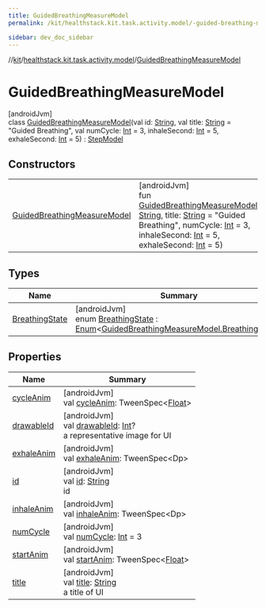 ```yaml
---
title: GuidedBreathingMeasureModel
permalink: /kit/healthstack.kit.task.activity.model/-guided-breathing-measure-model/index.html

sidebar: dev_doc_sidebar
---
```

//[kit](../../../index.html)/[healthstack.kit.task.activity.model](../index.html)/[GuidedBreathingMeasureModel](index.html)



# GuidedBreathingMeasureModel



[androidJvm]\
class [GuidedBreathingMeasureModel](index.html)(val id: [String](https://kotlinlang.org/api/latest/jvm/stdlib/kotlin/-string/index.html), val title: [String](https://kotlinlang.org/api/latest/jvm/stdlib/kotlin/-string/index.html) = &quot;Guided Breathing&quot;, val numCycle: [Int](https://kotlinlang.org/api/latest/jvm/stdlib/kotlin/-int/index.html) = 3, inhaleSecond: [Int](https://kotlinlang.org/api/latest/jvm/stdlib/kotlin/-int/index.html) = 5, exhaleSecond: [Int](https://kotlinlang.org/api/latest/jvm/stdlib/kotlin/-int/index.html) = 5) : [StepModel](../../healthstack.kit.task.base/-step-model/index.html)



## Constructors


| | |
|---|---|
| [GuidedBreathingMeasureModel](-guided-breathing-measure-model.html) | [androidJvm]<br>fun [GuidedBreathingMeasureModel](-guided-breathing-measure-model.html)(id: [String](https://kotlinlang.org/api/latest/jvm/stdlib/kotlin/-string/index.html), title: [String](https://kotlinlang.org/api/latest/jvm/stdlib/kotlin/-string/index.html) = &quot;Guided Breathing&quot;, numCycle: [Int](https://kotlinlang.org/api/latest/jvm/stdlib/kotlin/-int/index.html) = 3, inhaleSecond: [Int](https://kotlinlang.org/api/latest/jvm/stdlib/kotlin/-int/index.html) = 5, exhaleSecond: [Int](https://kotlinlang.org/api/latest/jvm/stdlib/kotlin/-int/index.html) = 5) |


## Types


| Name | Summary |
|---|---|
| [BreathingState](-breathing-state/index.html) | [androidJvm]<br>enum [BreathingState](-breathing-state/index.html) : [Enum](https://kotlinlang.org/api/latest/jvm/stdlib/kotlin/-enum/index.html)&lt;[GuidedBreathingMeasureModel.BreathingState](-breathing-state/index.html)&gt; |


## Properties


| Name | Summary |
|---|---|
| [cycleAnim](cycle-anim.html) | [androidJvm]<br>val [cycleAnim](cycle-anim.html): TweenSpec&lt;[Float](https://kotlinlang.org/api/latest/jvm/stdlib/kotlin/-float/index.html)&gt; |
| [drawableId](../../healthstack.kit.task.base/-step-model/drawable-id.html) | [androidJvm]<br>val [drawableId](../../healthstack.kit.task.base/-step-model/drawable-id.html): [Int](https://kotlinlang.org/api/latest/jvm/stdlib/kotlin/-int/index.html)?<br>a representative image for UI |
| [exhaleAnim](exhale-anim.html) | [androidJvm]<br>val [exhaleAnim](exhale-anim.html): TweenSpec&lt;Dp&gt; |
| [id](../../healthstack.kit.task.base/-step-model/id.html) | [androidJvm]<br>val [id](../../healthstack.kit.task.base/-step-model/id.html): [String](https://kotlinlang.org/api/latest/jvm/stdlib/kotlin/-string/index.html)<br>id |
| [inhaleAnim](inhale-anim.html) | [androidJvm]<br>val [inhaleAnim](inhale-anim.html): TweenSpec&lt;Dp&gt; |
| [numCycle](num-cycle.html) | [androidJvm]<br>val [numCycle](num-cycle.html): [Int](https://kotlinlang.org/api/latest/jvm/stdlib/kotlin/-int/index.html) = 3 |
| [startAnim](start-anim.html) | [androidJvm]<br>val [startAnim](start-anim.html): TweenSpec&lt;[Float](https://kotlinlang.org/api/latest/jvm/stdlib/kotlin/-float/index.html)&gt; |
| [title](../../healthstack.kit.task.base/-step-model/title.html) | [androidJvm]<br>val [title](../../healthstack.kit.task.base/-step-model/title.html): [String](https://kotlinlang.org/api/latest/jvm/stdlib/kotlin/-string/index.html)<br>a title of UI |

